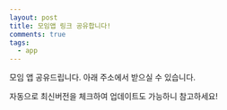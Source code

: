```yaml
---
layout: post
title: 모임앱 링크 공유합니다!
comments: true
tags:
  - app
---
```



모임 앱 공유드립니다.
아래 주소에서 받으실 수 있습니다.

자동으로 최신버전을 체크하여 업데이트도 가능하니 참고하세요!
